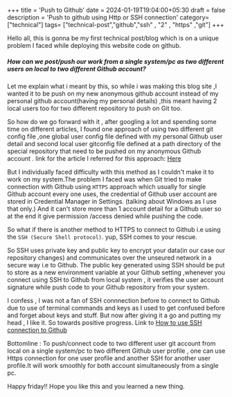 +++
title = 'Push to Github'
date = 2024-01-19T19:04:00+05:30
draft = false
description = 'Push to github using Http or SSH connection'
category= ["technical"]
tags= ["technical-post","github","ssh" , "2" , "https" ,"git"]
+++


Hello all, this is gonna be my first technical post/blog which is on a unique problem I faced while deploying this website code on github.

##### How can we post/push our work from a single system/pc as two different users on local to two different Github account?

Let me explain what i meant by this, so while i was making this blog site ,I wanted it to be push on my new anonymous github account instead of my personal github account(having my personal details) ,this meant having 2 local users too for two different repository to push on Git too.

So how do we go forward with it , after googling a lot and spending some time on different articles, I found one approach of using two different git config file ,one global user config file defined with my personal Github user detail and second local user gitconfig file defined at a path directory of the special repository that need to be pushed on my anonymous Github account .
link for the article I referred for this approach:
[Here](https://dev.to/equiman/how-to-use-multiple-users-with-git-2e9l)

But I individually faced difficulty with this method as I couldn't make it to work on my system.The problem I faced was when Git tried to make connection with Github using `HTTPS` approach which usually for single Github account every one uses, the credential of Github user account are stored in Credential Manager in Settings. (talking about Windows as I use that only.)
And it can't store more than 1 account detail for a Github user so at the end it give permission /access denied while pushing the code.

So what if there is another method to HTTPS to connect to Github i.e using the `SSH (Secure Shell protocol)`.
yup, SSH comes to your rescue.

So SSH uses private key and public key to encrypt your data(in our case our repository changes) and communicates over the unseured network in a secure way i.e to Github. 
The public key generated using SSH should be put to store as a new environment variable at your Github setting ,whenever you connect using SSH to Github from local system , it verifies the user account signature while push code to your Github repository from your system.

I confess , I was not a fan of SSH connnection before to connect to Github due to use of terminal commands and keys as I used to get confused before and forget about keys and stuff. But now after giving it a go and putting my head , I like it. So towards positive progress.
Link to [How to use SSH connection to Github](https://www.warp.dev/terminus/git-clone-ssh)

Bottomline : To push/connect code to two different user git account from local on a single system/pc to two different Github user profile  , one can use Https connection for one user profile and another SSH for another user profile.It will work smoothly for both account simultaneously from a single pc.

Happy friday!! Hope you like this and you learned a new thing.


